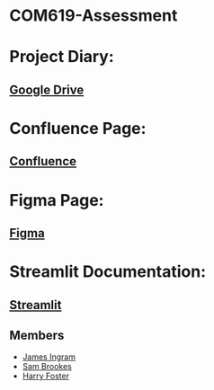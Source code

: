 ﻿# COM619-Assessment

# Project Diary:
## [Google Drive](https://docs.google.com/document/d/1kdmuywYk8xJ9IU3yOw_Zznre3XizPHINFuBN0292dgQ/edit?usp=sharing)
# Confluence Page:
## [Confluence](https://id.atlassian.com/invite/p/confluence?id=uy9QaPnWQk23aMa8FFealg)
# Figma Page:
## [Figma](https://www.figma.com/files/team/1423590514803812078/project/285331166/COM619-Assessment?fuid=1260524408447070470)
# Streamlit Documentation:
## [Streamlit](https://docs.streamlit.io)

## Members
- [James Ingram](https://github.com/JamIng03)
- [Sam Brookes](https://github.com/GBN-sb)
- [Harry Foster](https://github.com/harrytfoster1)

